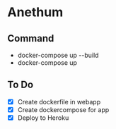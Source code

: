 # Anethum

## Command
- docker-compose up --build
- docker-compose up


## To Do

- [x] Create dockerfile in webapp
- [x] Create dockercompose for app
- [x] Deploy to Heroku
